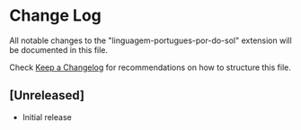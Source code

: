 # Change Log

All notable changes to the "linguagem-portugues-por-do-sol" extension will be documented in this file.

Check [Keep a Changelog](http://keepachangelog.com/) for recommendations on how to structure this file.

## [Unreleased]

- Initial release